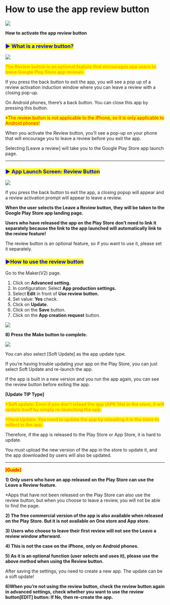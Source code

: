 # How to use the app review button

![](https://support.swing2app.com/wp-content/uploads/2019/03/app\_rev.png)

**How to activate the app review button**



### <mark style="color:blue;">**▶ What is a review button?**</mark>

![](https://support.swing2app.com/wp-content/uploads/2019/03/%EC%98%81%EB%AC%B8\_%EB%A6%AC%EB%B7%B0%EC%B0%BD.png)

<mark style="color:orange;">**The Review button is an optional feature that encourages app users to leave Google Play Store app reviews.**</mark>

If you press the back button to exit the app, you will see a pop up of a review activation induction window where you can leave a review with a closing pop-up.

On Android phones, there’s a back button. You can close this app by pressing this button.

<mark style="color:red;">\*The review button is not applicable to the iPhone, so it is only applicable to Android phones!</mark>

When you activate the Review button, you’ll see a pop-up on your phone that will encourage you to leave a review before you exit the app.

Selecting \[Leave a review] will take you to the Google Play Store app launch page.

***

### <mark style="color:blue;">**▶ App Launch Screen: Review Button**</mark>

![](https://support.swing2app.com/wp-content/uploads/2019/03/%EC%98%81%EB%AC%B8\_%EB%A6%AC%EB%B7%B0%EC%B0%BD2.png)

If you press the back button to exit the app, a closing popup will appear and a review activation prompt will appear to leave a review.

**When the user selects the Leave a Review button, they will be taken to the Google Play Store app landing page.**

**Users who have released the app on the Play Store don’t need to link it separately because the link to the app launched will automatically link to the review feature!**

The review button is an optional feature, so if you want to use it, please set it separately.



### <mark style="color:blue;">**▶How to use the review button**</mark>

Go to the Maker(V2) page.

1. Click on **Advanced setting.**
2. In configuration: Select **App production settings.**
3. Select **Edit** in front of **Use review button.**
4. Set value: **Yes** check.
5. Click on **Update.**
6. Click on the **Save** button.
7. Click on the **App creation request** button.

![](https://support.swing2app.com/wp-content/uploads/2019/03/app\_review.png)

**8) Press the Make button to complete.**

![](https://support.swing2app.com/wp-content/uploads/2020/05/app\_creat.png)

You can also select \[Soft Update] as the app update type.

If you’re having trouble updating your app on the Play Store, you can just select Soft Update and re-launch the app.

If the app is built in a new version and you run the app again, you can see the review button before exiting the app.



**\[Update TIP Type]**

<mark style="color:orange;">**\*Soft update: Even if you don’t reload the app (APK file) in the store, it will update itself by simply re-launching the app.**</mark>

<mark style="color:orange;">**\*Hard Update: You need to update the app by reloading it in the store to reflect in the app.**</mark>

Therefore, if the app is released to the Play Store or App Store, it is hard to update.

You must upload the new version of the app in the store to update it, and the app downloaded by users will also be updated.

***

<mark style="color:red;">**\[Guide]**</mark>

**1) Only users who have an app released on the Play Store can use the Leave a Review feature.**

\*Apps that have not been released on the Play Store can also use the review button, but when you choose to leave a review, you will not be able to find the page.

**2) The free commercial version of the app is also available when released on the Play Store. But it is not available on One store and App store.**

**3) Users who choose to leave their first review will not see the Leave a review window afterward.**

**4) This is not the case on the iPhone, only on Android phones.**

**5) As it is an optional function (user selects and uses it), please use the above method when using the Review button.**

After saving the settings, you need to create a new app. The update can be a soft update!

**6)When you’re not using the review button, check the review button again in advanced settings, check whether you want to use the review button\[EDIT] button: If No, then re-create the app.**
